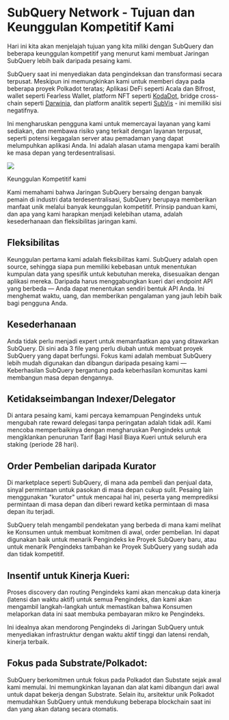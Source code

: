 # SubQuery Network - Tujuan dan Keunggulan Kompetitif Kami

Hari ini kita akan menjelajah tujuan yang kita miliki dengan SubQuery dan beberapa keunggulan kompetitif yang menurut kami membuat Jaringan SubQuery lebih baik daripada pesaing kami.

SubQuery saat ini menyediakan data pengindeksan dan transformasi secara terpusat. Meskipun ini memungkinkan kami untuk memberi daya pada beberapa proyek Polkadot teratas; Aplikasi DeFi seperti Acala dan Bifrost, wallet seperti Fearless Wallet, platform NFT seperti [KodaDot](https://kodadot.xyz/), bridge cross-chain seperti [Darwinia](https://explorer.subquery.network/subquery/darwinia-network/darwinia), dan platform analitik seperti [SubVis](https://subvis.io/) - ini memiliki sisi negatifnya.

Ini mengharuskan pengguna kami untuk memercayai layanan yang kami sediakan, dan membawa risiko yang terkait dengan layanan terpusat, seperti potensi kegagalan server atau pemadaman yang dapat melumpuhkan aplikasi Anda. Ini adalah alasan utama mengapa kami beralih ke masa depan yang terdesentralisasi.

![](https://miro.medium.com/max/868/1*CPksnN9_jyMGQ0sSbiJvDQ.png)

Keunggulan Kompetitif kami

Kami memahami bahwa Jaringan SubQuery bersaing dengan banyak pemain di industri data terdesentralisasi, SubQuery berupaya memberikan manfaat unik melalui banyak keunggulan kompetitif. Prinsip panduan kami, dan apa yang kami harapkan menjadi kelebihan utama, adalah kesederhanaan dan fleksibilitas jaringan kami.

## Fleksibilitas

Keunggulan pertama kami adalah fleksibilitas kami. SubQuery adalah open source, sehingga siapa pun memiliki kebebasan untuk menentukan kumpulan data yang spesifik untuk kebutuhan mereka, disesuaikan dengan aplikasi mereka. Daripada harus menggabungkan kueri dari endpoint API yang berbeda — Anda dapat menentukan sendiri bentuk API Anda. Ini menghemat waktu, uang, dan memberikan pengalaman yang jauh lebih baik bagi pengguna Anda.

## Kesederhanaan

Anda tidak perlu menjadi expert untuk memanfaatkan apa yang ditawarkan SubQuery. Di sini ada 3 file yang perlu diubah untuk membuat proyek SubQuery yang dapat berfungsi. Fokus kami adalah membuat SubQuery lebih mudah digunakan dan dibangun daripada pesaing kami — Keberhasilan SubQuery bergantung pada keberhasilan komunitas kami membangun masa depan dengannya.

## Ketidakseimbangan Indexer/Delegator

Di antara pesaing kami, kami percaya kemampuan Pengindeks untuk mengubah rate reward delegasi tanpa peringatan adalah tidak adil. Kami mencoba memperbaikinya dengan mengharuskan Pengindeks untuk mengiklankan penurunan Tarif Bagi Hasil Biaya Kueri untuk seluruh era staking (periode 28 hari).

## Order Pembelian daripada Kurator

Di marketplace seperti SubQuery, di mana ada pembeli dan penjual data, sinyal permintaan untuk pasokan di masa depan cukup sulit. Pesaing lain menggunakan "kurator" untuk mencapai hal ini, peserta yang memprediksi permintaan di masa depan dan diberi reward ketika permintaan di masa depan itu terjadi.

SubQuery telah mengambil pendekatan yang berbeda di mana kami melihat ke Konsumen untuk membuat komitmen di awal, order pembelian. Ini dapat digunakan baik untuk menarik Pengindeks ke Proyek SubQuery baru, atau untuk menarik Pengindeks tambahan ke Proyek SubQuery yang sudah ada dan tidak kompetitif.

## Insentif untuk Kinerja Kueri:

Proses discovery dan routing Pengindeks kami akan mencakup data kinerja (latensi dan waktu aktif) untuk semua Pengindeks, dan kami akan mengambil langkah-langkah untuk memastikan bahwa Konsumen melaporkan data ini saat membuka pembayaran mikro ke Pengindeks.

Ini idealnya akan mendorong Pengindeks di Jaringan SubQuery untuk menyediakan infrastruktur dengan waktu aktif tinggi dan latensi rendah, kinerja terbaik.

## Fokus pada Substrate/Polkadot:

SubQuery berkomitmen untuk fokus pada Polkadot dan Substate sejak awal kami memulai. Ini memungkinkan layanan dan alat kami dibangun dari awal untuk dapat bekerja dengan Substrate. Selain itu, arsitektur unik Polkadot memudahkan SubQuery untuk mendukung beberapa blockchain saat ini dan yang akan datang secara otomatis.